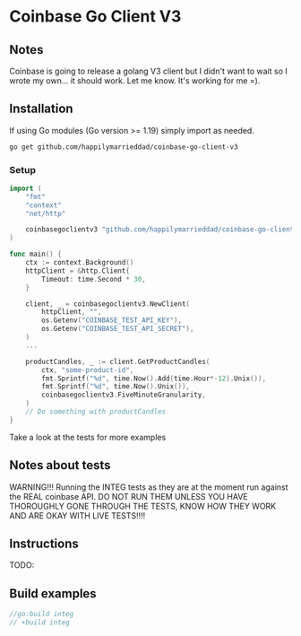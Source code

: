 Coinbase Go Client V3
============================

## Notes
Coinbase is going to release a golang V3 client but I didn't want to wait so I wrote my own... it should work. Let me know. It's working for me =).

## Installation
If using Go modules (Go version >= 1.19) simply import as needed.
```sh
go get github.com/happilymarrieddad/coinbase-go-client-v3
```

### Setup
```go
import (
    "fmt"
    "context"
    "net/http"

    coinbasegoclientv3 "github.com/happilymarrieddad/coinbase-go-client-v3"
)

func main() {
    ctx := context.Background()
    httpClient = &http.Client{
        Timeout: time.Second * 30,
    }

    client, _ = coinbasegoclientv3.NewClient(
        httpClient, "", 
        os.Getenv("COINBASE_TEST_API_KEY"), 
        os.Getenv("COINBASE_TEST_API_SECRET"),
    )
    ...

    productCandles, _ := client.GetProductCandles(
        ctx, "some-product-id",
        fmt.Sprintf("%d", time.Now().Add(time.Hour*-12).Unix()),
        fmt.Sprintf("%d", time.Now().Unix()),
        coinbasegoclientv3.FiveMinuteGranularity,
    )
    // Do something with productCandles
}
```

Take a look at the tests for more examples

## Notes about tests
WARNING!!! Running the INTEG tests as they are at the moment run against the REAL coinbase API. DO NOT RUN THEM UNLESS YOU HAVE THOROUGHLY GONE THROUGH THE TESTS, KNOW HOW THEY WORK AND ARE OKAY WITH LIVE TESTS!!!!

## Instructions
TODO:

## Build examples
```go
//go:build integ
// +build integ
```
